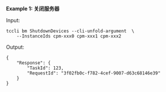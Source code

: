 **Example 1: 关闭服务器**



Input: 

```
tccli bm ShutdownDevices --cli-unfold-argument  \
    --InstanceIds cpm-xxx0 cpm-xxx1 cpm-xxx2
```

Output: 
```
{
    "Response": {
        "TaskId": 123,
        "RequestId": "3f02fb0c-f782-4cef-9007-d63c68146e39"
    }
}
```

